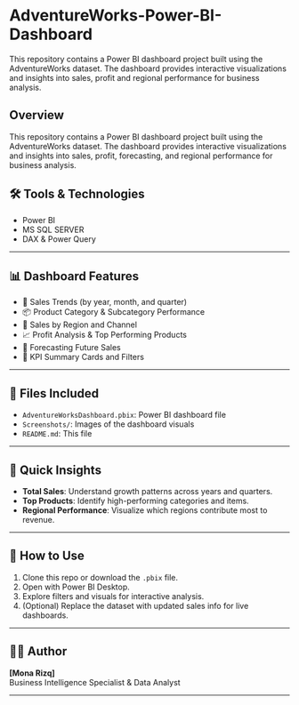 # AdventureWorks-Power-BI-Dashboard
This repository contains a Power BI dashboard project built using the AdventureWorks dataset. The dashboard provides interactive visualizations and insights into sales, profit and regional performance for business analysis.



## Overview
This repository contains a Power BI dashboard project built using the AdventureWorks dataset. The dashboard provides interactive visualizations and insights into sales, profit, forecasting, and regional performance for business analysis.



## 🛠️ Tools & Technologies

- Power BI
- MS SQL SERVER
- DAX & Power Query

---

## 📊 Dashboard Features

- 📅 Sales Trends (by year, month, and quarter)
- 📦 Product Category & Subcategory Performance
- 🏬 Sales by Region and Channel
- 📈 Profit Analysis & Top Performing Products
- 🔮 Forecasting Future Sales
- 🎯 KPI Summary Cards and Filters

---

## 📁 Files Included

- `AdventureWorksDashboard.pbix`: Power BI dashboard file
- `Screenshots/`: Images of the dashboard visuals
- `README.md`: This file

---

## 🚀 Quick Insights

- **Total Sales**: Understand growth patterns across years and quarters.
- **Top Products**: Identify high-performing categories and items.
- **Regional Performance**: Visualize which regions contribute most to revenue.

---

## 🔄 How to Use

1. Clone this repo or download the `.pbix` file.
2. Open with Power BI Desktop.
3. Explore filters and visuals for interactive analysis.
4. (Optional) Replace the dataset with updated sales info for live dashboards.

---

## 🙋‍♂️ Author

**[Mona Rizq]**  
Business Intelligence Specialist & Data Analyst  

---

